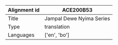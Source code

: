 |Alignment id | ACE200B53
| --- | --- 
|Title | Jampal Dewe Nyima Series 
|Type | translation
|Languages | ['en', 'bo']